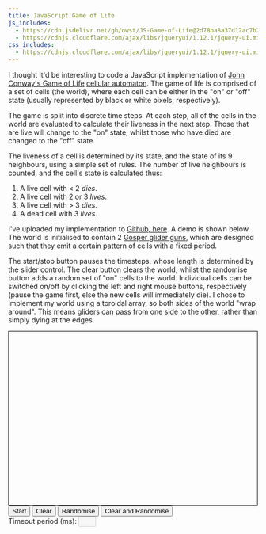 ```yaml
---
title: JavaScript Game of Life
js_includes:
  - https://cdn.jsdelivr.net/gh/owst/JS-Game-of-Life@2d78ba8a37d12ac7b2329a205622ccd85a1ee626/CA.js
  - https://cdnjs.cloudflare.com/ajax/libs/jqueryui/1.12.1/jquery-ui.min.js
css_includes:
  - https://cdnjs.cloudflare.com/ajax/libs/jqueryui/1.12.1/jquery-ui.min.css
---
```


<script>
/*
  A bit yucky, but Github has made it not possible to link to hosted js files
  so we can't stick this in an external file and into js_includes above. We
  also can't rely on jQuery being loaded here because it is only linked in the
  footer, so we use the load event to be sure everything has loaded.
*/
window.addEventListener("load", function() {
setTimeout(function() {
    var jCanvas = $('#world');
    var canvas = jCanvas.get(0);
    var ctx = canvas.getContext('2d');
    var pixelSize = 6;
    var width = canvas.width / pixelSize;
    var height = canvas.height / pixelSize;
    var startTimeout = 30;

    var ca = new CA(ctx, width, height, pixelSize, startTimeout);

    startStopHandler = function () {
        var button = $('#startStop');

        if (button.html() === 'Stop') {
            button.html('Start');

            clearTimeout(ca.timeout);
            ca.timeout = null;
        } else {
            button.html('Stop');

            ca.setupTimeout();
        }
    };

    randomise = function () {
        ca.randomData();
    };

    clearCtx = function () {
        ca.clear();
    };

    clearAndRandomise = function () {
        clearCtx();
        randomise();
    };

    jCanvas.mousedown(function (e) {
        var x = Math.round(e.offsetX / ca.pixelSize) * ca.pixelSize;
        var y = Math.round(e.offsetY / ca.pixelSize) * ca.pixelSize;

        if (e.which === 1) {
            ca.setPixelBlack(x, y);
        } else if (e.which === 3) {
            ca.clearPixel(x, y);
        }
    });

    jCanvas.contextmenu(function () {
        return false;
    });

    $('#slider').slider({
        value: startTimeout,
        min: 10,
        max: 500,
        step: 10,
        slide: function (event, ui) {
            $('#timeout').val(ui.value);
            ca.timeoutTime = ui.value;

            if (ca.timeout) {
                clearTimeout(ca.timeout);
                ca.setupTimeout();
            }
        }
    });

    $('#timeout').val(startTimeout);

    ca.initGliderGun(10, 40);
    ca.initGliderGun(60, 10);
}, 1000);
});
</script>

I thought it'd be interesting to code a JavaScript implementation of [John
Conway's Game of Life][gol] [cellular automaton][ca].  The game of life is
comprised of a set of cells (the world), where each cell can be either in the
"on" or "off" state (usually represented by black or white pixels,
respectively).

The game is split into discrete time steps. At each step, all of the cells in
the world are evaluated to calculate their liveness in the next step. Those
that are live will change to the "on" state, whilst those who have died are
changed to the "off" state.

The liveness of a cell is determined by its state, and the state of its 9
neighbours, using a simple set of rules. The number of live neighbours is
counted, and the cell's state is calculated thus:

1. A live cell with < 2 *dies*.
1. A live cell with 2 or 3 *lives*.
1. A live cell with > 3 *dies*.
1. A dead cell with 3 *lives*.

I've uploaded my implementation to [Github, here][github_link]. A demo is shown
below. The world is initialised to contain 2 [Gosper glider guns][glider],
which are designed such that they emit a certain pattern of cells with a fixed
period.

The start/stop button pauses the timesteps, whose length is determined by the
slider control. The clear button clears the world, whilst the randomise button
adds a random set of "on" cells to the world. Individual cells can be switched
on/off by clicking the left and right mouse buttons, respectively (pause the
game first, else the new cells will immediately die). I chose to implement my
world using a toroidal array, so both sides of the world "wrap around". This
means gliders can pass from one side to the other, rather than simply dying at
the edges.

<canvas style="display: block; margin:0 auto; border: 1px solid black;" id="world" width="600" height="420">
</canvas>
<div>
<button id="startStop" type="button"
    onclick="startStopHandler()">Start</button>
<button id="clear" type="button" onclick="clearCtx()">Clear</button>
<button id="randomise" type="button" onclick="randomise()">Randomise</button>
<button id="clearAndRandomise" type="button" onclick="clearAndRandomise()">Clear and Randomise</button>
<br/>
<label for="timeout">Timeout period (ms):</label>
<input type="text" id="timeout" disabled="true" style="width: 35px"/> <div id="slider" style="display: inline-block; width: 500px"></div>
</div>

[github_link]: https://github.com/owst/JS-Game-of-Life
[glider]: https://en.wikipedia.org/wiki/Gun_(cellular_automaton)
[gol]: https://en.wikipedia.org/wiki/Conway's_Game_of_Life
[ca]: https://en.wikipedia.org/wiki/Cellular_automaton

<link rel="stylesheet" type="text/css" href="https://ajax.googleapis.com/ajax/libs/jqueryui/1.8.9/themes/smoothness/jquery-ui.css" />
